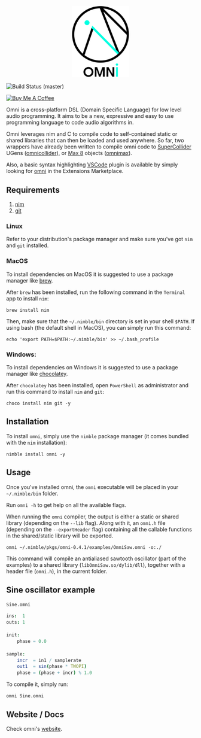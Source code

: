 <a name="logo" href = "https://vitreo12.github.io/omni">
    <div align="center">
        <img src="misc/omni_logo_text_transparent.png" alt="Omni logo" width="30%" height="30%">
    </div>
</a>

![Build Status (master)](https://github.com/vitreo12/omni/actions/workflows/omni.yml/badge.svg?branch=master)

<a href="https://www.buymeacoffee.com/vitreo12" target="_blank"><img src="https://cdn.buymeacoffee.com/buttons/default-orange.png" alt="Buy Me A Coffee" height="41" width="174"></a>

Omni is a cross-platform DSL (Domain Specific Language) for low level audio programming. 
It aims to be a new, expressive and easy to use programming language to code audio algorithms in.

Omni leverages nim and C to  compile code to self-contained static or shared libraries that can then be loaded and used anywhere. So far, two wrappers have already been written to compile omni code to [SuperCollider](https://supercollider.github.io/) UGens ([omnicollider](https://github.com/vitreo12/omnicollider)), or [Max 8](https://cycling74.com/) objects ([omnimax](https://github.com/vitreo12/omnimax)).

Also, a basic syntax highlighting [VSCode](https://code.visualstudio.com/) plugin is available by simply looking for [omni](https://github.com/vitreo12/vscode-omni) in the Extensions Marketplace.

## **Requirements**

1) [nim](https://nim-lang.org/)
2) [git](https://git-scm.com/)

### **Linux**

Refer to your distribution's package manager and make sure you've got `nim` and `git` installed.

### **MacOS**

To install dependencies on MacOS it is suggested to use a package manager like [brew](https://brew.sh/). 

After `brew` has been installed, run the following command in the `Terminal` app to install `nim`:

    brew install nim

Then, make sure that the `~/.nimble/bin` directory is set in your shell `$PATH`.
If using bash (the default shell in MacOS), you can simply run this command:

    echo 'export PATH=$PATH:~/.nimble/bin' >> ~/.bash_profile

### **Windows:**

To install dependencies on Windows it is suggested to use a package manager like [chocolatey](https://community.chocolatey.org/).

After `chocolatey` has been installed, open `PowerShell` as administrator and run this command to install `nim` and `git`:

    choco install nim git -y

## **Installation**

To install `omni`, simply use the `nimble` package manager (it comes bundled with the `nim` installation):

    nimble install omni -y

## **Usage**

Once you've installed omni, the `omni` executable will be placed in your `~/.nimble/bin` folder.

Run `omni -h` to get help on all the available flags.

When running the `omni` compiler, the output is either a static or shared library (depending on the `--lib` flag). Along with it, an `omni.h` file (depending on the `--exportHeader` flag) containing all the callable functions in the shared/static library will be exported.

    omni ~/.nimble/pkgs/omni-0.4.1/examples/OmniSaw.omni -o:./

This command will compile an antialiased sawtooth oscillator (part of the examples) to a shared library (`libOmniSaw.so/dylib/dll`), together with a header file (`omni.h`), in the current folder.

## **Sine oscillator example**

`Sine.omni`

```nim
ins:  1
outs: 1

init:
    phase = 0.0

sample:
    incr  = in1 / samplerate
    out1  = sin(phase * TWOPI)
    phase = (phase + incr) % 1.0
```

To compile it, simply run:

    omni Sine.omni

## **Website / Docs**

Check omni's [website](https://vitreo12.github.io/omni).
